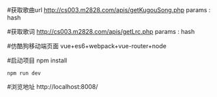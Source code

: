 #获取歌曲url
http://cs003.m2828.com/apis/getKugouSong.php
    params : hash

#获取歌词
http://cs003.m2828.com/apis/getLrc.php
    params : hash

#仿酷狗移动端页面
	vue+es6+webpack+vue-router+node

#启动项目
	npm install

	npm run dev

#浏览地址
	http://localhost:8008/